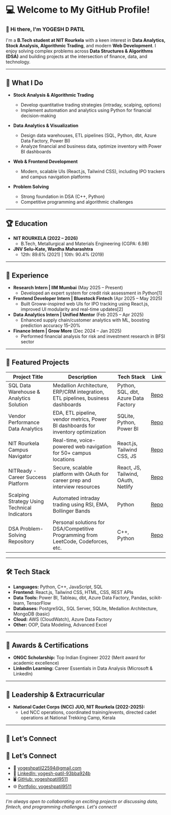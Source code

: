 # 💻 Welcome to My GitHub Profile!

### 👋 Hi there, I'm YOGESH D PATIL

I'm a **B.Tech student at NIT Rourkela** with a keen interest in **Data Analytics, Stock Analysis, Algorithmic Trading**, and modern **Web Development**. I enjoy solving complex problems across **Data Structures & Algorithms (DSA)** and building projects at the intersection of finance, data, and technology.

---

## 🚀 What I Do

- **Stock Analysis & Algorithmic Trading**
    - Develop quantitative trading strategies (intraday, scalping, options)
    - Implement automation and analytics using Python for financial decision-making

- **Data Analytics & Visualization**
    - Design data warehouses, ETL pipelines (SQL, Python, dbt, Azure Data Factory, Power BI)
    - Analyze financial and business data, optimize inventory with Power BI dashboards

- **Web & Frontend Development**
    - Modern, scalable UIs (React.js, Tailwind CSS), including IPO trackers and campus navigation platforms

- **Problem Solving**
    - Strong foundation in DSA (C++, Python)
    - Competitive programming and algorithmic challenges

---

## 🏆 Education

- **NIT ROURKELA (2022 – 2026)**
    - B.Tech, Metallurgical and Materials Engineering (CGPA: 6.98)
- **JNV Selu-Kate, Wardha Maharashtra**
    - 12th: 89.6% (2021) | 10th: 90.4% (2019)

---

## 💼 Experience

- **Research Intern | IIM Mumbai** (May 2025 – Present)
    - Developed an expert system for credit risk assessment in Python[1]
- **Frontend Developer Intern | Bluestock Fintech** (Apr 2025 – May 2025)
    - Built Groww-inspired web UIs for IPO tracking using React.js, improved UI modularity and real-time updates[2]
- **Data Analytics Intern | Unified Mentor** (Feb 2025 – Apr 2025)
    - Enhanced supply chain/customer analytics with ML, boosting prediction accuracy 15–20%
- **Finance Intern | Grow More** (Dec 2024 – Jan 2025)
    - Performed financial analysis for risk and investment research in BFSI sector

---

## 🌟 Featured Projects

| Project Title                                              | Description                                                                                                             | Tech Stack                             | Link                   |
|-----------------------------------------------------------|-------------------------------------------------------------------------------------------------------------------------|-----------------------------------------|------------------------|
| SQL Data Warehouse & Analytics Solution                    | Medallion Architecture, ERP/CRM integration, ETL pipelines, business dashboards                                         | Python, SQL, dbt, Azure Data Factory    | [Repo](#)              |
| Vendor Performance Data Analytics                          | EDA, ETL pipeline, vendor metrics, Power BI dashboards for inventory optimization                                       | SQLite, Python, Power BI                | [Repo](#)              |
| NIT Rourkela Campus Navigator                             | Real-time, voice-powered web navigation for 50+ campus locations                                                        | React.js, Tailwind CSS, JS              | [Repo](#)              |
| NITReady - Career Success Platform                        | Secure, scalable platform with OAuth for career prep and interview resources                                            | React, JS, Tailwind, OAuth, Netlify     | [Repo](#)              |
| Scalping Strategy Using Technical Indicators              | Automated intraday trading using RSI, EMA, Bollinger Bands                                                             | Python                                  | [Repo](#)              |
| DSA Problem-Solving Repository                            | Personal solutions for DSA/Competitive Programming from LeetCode, Codeforces, etc.                                      | C++, Python                             | [Repo](#)              |

---

## 🛠️ Tech Stack

- **Languages:** Python, C++, JavaScript, SQL
- **Frontend:** React.js, Tailwind CSS, HTML, CSS, REST APIs
- **Data Tools:** Power BI, Tableau, dbt, Azure Data Factory, Pandas, scikit-learn, TensorFlow
- **Databases:** PostgreSQL, SQL Server, SQLite, Medallion Architecture, MongoDB (basic)
- **Cloud:** AWS (CloudWatch), Azure Data Factory
- **Other:** OOP, Data Modeling, Advanced Excel

---

## 🏅 Awards & Certifications

- **ONGC Scholarship:** Top Indian Engineer 2022 (Merit award for academic excellence)
- **LinkedIn Learning:** Career Essentials in Data Analysis (Microsoft & LinkedIn)

---

## 🌱 Leadership & Extracurricular

- **National Cadet Corps (NCC) JUO, NIT Rourkela (2022-2025):**
  - Led NCC operations, coordinated training/events, directed cadet operations at National Trekking Camp, Kerala

---

## 🤝 Let’s Connect


## 🤝 Let’s Connect

- 📧 [yogeshpatil22594@gmail.com](mailto:yogeshpatil22594@gmail.com)
- 💼 [LinkedIn: yogesh-patil-93bba924b](https://www.linkedin.com/in/yogesh-patil-93bba924b)
- 🖥️ [GitHub: yogeshpatil9511](https://github.com/yogeshpatil9511)
- 🌐 [Portfolio: yogeshpatil9511](https://wondrous-rolypoly-5783bb.netlify.app/)



---

_I'm always open to collaborating on exciting projects or discussing data, fintech, and programming challenges. Let's connect!_




